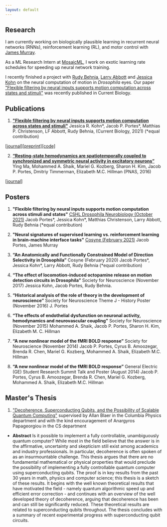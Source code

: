 ```yaml
---
layout: default
---
```


## Research

I am currently working on biologically plausible learning in recurrent neural networks (RNNs), reinforcement learning (RL), and motor control with [James Murray](https://murraylab.uoregon.edu/).

As a ML Research Intern at [MosaicML](https://mosaicml.com), I work on exotic learning rate schedules for speeding up neural network training.

I recently finished a project with [Rudy Behnia](http://behnialab.neuroscience.columbia.edu/), [Larry Abbott](https://zuckermaninstitute.columbia.edu/larry-f-abbott-phd) and [Jessica Kohn](http://behnialab.neuroscience.columbia.edu/people/) on the neural computation of motion in *Drosophila* eyes. Our paper ["Flexible filtering by neural inputs supports motion computation across states and stimuli"](https://www.sciencedirect.com/science/article/pii/S0960982221013178) was recently published in Current Biology.

## Publications

1. [**"Flexible filtering by neural inputs supports motion computation across states and stimuli"**](https://www.sciencedirect.com/science/article/pii/S0960982221013178) Jessica R. Kohn\*, Jacob P. Portes\*, Matthias P. Christenson, LF Abbott, Rudy Behnia, (Current Biology, 2021) (\*equal contribution)

[[journal]](https://www.sciencedirect.com/science/article/pii/S0960982221013178)[[preprint]](https://www.biorxiv.org/content/10.1101/2021.04.17.440267v1)[[code]](https://gitlab.com/rbehnialab/flexible-filtering)

2. [**“Resting-state hemodynamics are spatiotemporally coupled to synchronized and symmetric neural activity in excitatory neurons”**](https://www.pnas.org/content/113/52/E8463/) Ying Ma, Mohammed A. Shaik, Mariel G. Kozberg, Sharon H. Kim, Jacob P. Portes, Dmitriy Timmerman, Elizabeth M.C. Hillman (PNAS, 2016)

[[journal]](https://www.pnas.org/content/113/52/E8463/)


## Posters

1. **"Flexible filtering by neural inputs supports motion computation across stimuli and states"** [CSHL Drosophila Neurobiology (October 2021)](https://meetings.cshl.edu/posters/dros21/virtualposters.aspx) Jacob Portes\*, Jessica Kohn\*, Matthias Christenson, Larry Abbott, Rudy Behnia (*equal contribution)

2. **"Neural signatures of supervised learning vs. reinforcement learning in brain-machine interface tasks"** [Cosyne (February 2021)](http://www.cosyne.org/c/index.php?title=Cosyne2021_Program) Jacob Portes, James Murray

3.	**“An Anatomically and Functionally Constrained Model of Direction Selectivity in Drosophila”** Cosyne (February 2020) Jacob Portes\*, Jessica Kohn\*, Larry Abbott, Rudy Behnia (*equal contribution)

4.	**“The effect of locomotion-induced octopamine release on motion detection circuits in Drosophila”** Society for Neuroscience (November 2017) Jessica Kohn, Jacob Portes, Rudy Behnia.

5.	**“Historical analysis of the role of theory in the development of neuroscience”** Society for Neuroscience Theme J - History Poster (November 2016) J. Portes

6.	**“The effects of endothelial dysfunction on neuronal activity, hemodynamics and neurovascular coupling”** Society for Neuroscience (November 2015) Mohammed A. Shaik, Jacob P. Portes, Sharon H. Kim, Elizabeth M. C. Hillman

7.	**“A new nonlinear model of the fMRI BOLD response”** Society for Neuroscience (November 2014) Jacob P. Portes, Cyrus B. Amoozegar, Brenda R. Chen, Mariel G. Kozberg, Mohammed A. Shaik, Elizabeth M.C. Hillman

8.	**“A new nonlinear model of the fMRI BOLD response”** General Electric (GE) Student Research Summit Talk and Poster (August 2014) Jacob P. Portes, Cyrus B. Amoozegar, Brenda R. Chen, Mariel G. Kozberg, Mohammed A. Shaik, Elizabeth M.C. Hillman

## Master's Thesis

1. ["Decoherence, Superconducting Qubits, and the Possibility of Scalable Quantum Computing"](/files/decoherence-superconducting-qubitsWEBv2.pdf) supervised by Allan Blaer in the Columbia Physics department and with the kind encouragement of Anargyros Papageorgiou in the CS department
  * **Abstract** Is it possible to implement a fully controllable, unambiguously quantum computer? While most in the field believe that the answer is in the affirmative, uncertainty and skepticism still exist among academics and industry professionals. In particular, decoherence is often spoken of as an insurmountable challenge. This thesis argues that there are no fundamental mathematical or physical properties that would preclude the possibility of implementing a fully controllable quantum computer using superconducting qubits. The proof is in key results from the past 30 years in math, physics and computer science; this thesis is a sketch of these results. It begins with the well known theoretical results that have motivated the field - namely quantum algorithmic speed up and efficient error correction - and continues with an overview of the well developed theory of decoherence, arguing that decoherence has been and can still be significantly reduced. These theoretical results are related to superconducting qubits throughout. The thesis concludes with a summary of recent experimental progress with superconducting qubit circuits.
